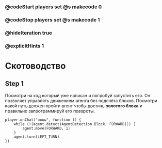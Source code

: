 ### @codeStart players set @s makecode 0
### @codeStop players set @s makecode 1

### @hideIteration true 
### @explicitHints 1


# Скотоводство

## Step 1
Посмотри на код который уже написан и попробуй запустить его. Он позволяет управлять движением агента без подсчёта блоков. Посмотри какой путь должен пройти агент чтобы достичь **золотого блока** и правильно запрограммируй его повороты.

```template
player.onChat("овцы", function () {
    while (!(agent.detect(AgentDetection.Block, FORWARD))) {
        agent.move(FORWARD, 1)
    }
    agent.turn(LEFT_TURN)
})

``` 

